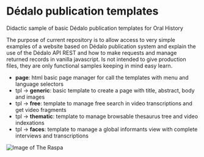 # Dédalo publication templates

Didactic sample of basic Dédalo publication templates for Oral History

The purpose of current repository is to allow access to very simple examples of a website based on Dédalo publication system
and explain the use of the Dédalo API REST and how to make requests and manage returned records in vanilla javascript.
Is not intended to give production files, they are only functional samples keeping in mind easy learn.

- **page**: html basic page manager for call the templates with menu and language selectors
- tpl -> **generic**: basic template to create a page with title, abstract, body and images
- tpl -> **free**: template to manage free search in video transcriptions and get video fragments
- tpl -> **thematic**: template to manage browsable thesaurus tree and video indexations
- tpl -> **faces**: template to manage a global informants view with complete interviews and transcriptions

![Image of The Raspa](https://dedalo.dev/dedalo/media/image/web/IMG_7824.jpg)

